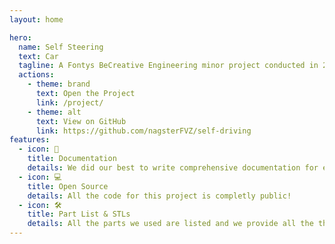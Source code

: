 ```yaml
---
layout: home

hero:
  name: Self Steering
  text: Car
  tagline: A Fontys BeCreative Engineering minor project conducted in 2022
  actions:
    - theme: brand
      text: Open the Project
      link: /project/
    - theme: alt
      text: View on GitHub
      link: https://github.com/nagsterFVZ/self-driving
features:
  - icon: 📖
    title: Documentation
    details: We did our best to write comprehensive documentation for each part of the project.
  - icon: 💻
    title: Open Source
    details: All the code for this project is completly public!
  - icon: 🛠
    title: Part List & STLs
    details: All the parts we used are listed and we provide all the the STL files for components that we 3D printed
---
```

